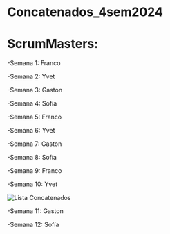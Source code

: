 # Concatenados_4sem2024

# ScrumMasters:

-Semana 1: Franco

-Semana 2: Yvet

-Semana 3: Gaston

-Semana 4: Sofía

-Semana 5: Franco

-Semana 6: Yvet

-Semana 7: Gaston

-Semana 8: Sofía

-Semana 9: Franco

-Semana 10: Yvet


![Lista Concatenados](https://github.com/user-attachments/assets/4ff0aa57-f4f4-422b-802b-bf964e66ebd2)

-Semana 11: Gaston

-Semana 12: Sofía



